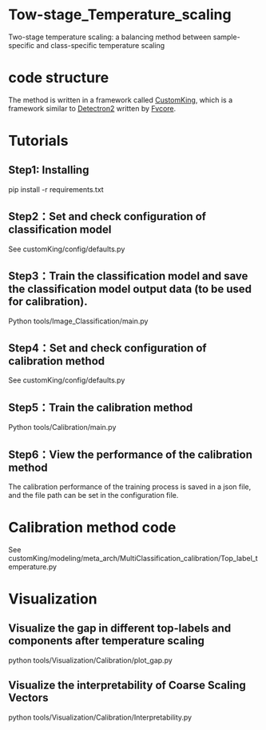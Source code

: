 # Tow-stage_Temperature_scaling
Two-stage temperature scaling: a balancing method between sample-specific and class-specific temperature scaling

# code structure
The method is written in a framework called [CustomKing](https://github.com/NeuroDong/CustomKing), which is a framework similar to [Detectron2](https://github.com/facebookresearch/detectron2) written by [Fvcore](https://github.com/facebookresearch/fvcore).

# Tutorials
## Step1: Installing
  pip install -r requirements.txt  
## Step2：Set and check configuration of classification model
  See customKing/config/defaults.py
## Step3：Train the classification model and save the classification model output data (to be used for calibration).
  Python tools/Image_Classification/main.py
## Step4：Set and check configuration of calibration method
  See customKing/config/defaults.py
## Step5：Train the calibration method
  Python tools/Calibration/main.py
## Step6：View the performance of the calibration method
  The calibration performance of the training process is saved in a json file, and the file path can be set in the configuration file.
  
# Calibration method code
  See customKing/modeling/meta_arch/MultiClassification_calibration/Top_label_temperature.py
  
# Visualization
## Visualize the gap in different top-labels and components after temperature scaling
  python tools/Visualization/Calibration/plot_gap.py
## Visualize the interpretability of Coarse Scaling Vectors
  python tools/Visualization/Calibration/Interpretability.py
  


